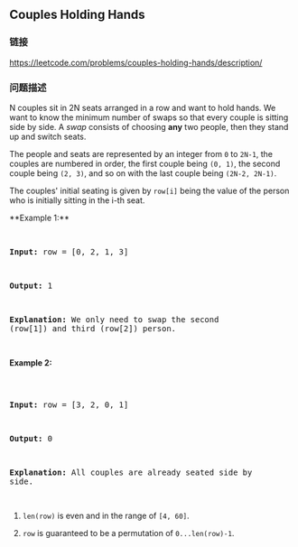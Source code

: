## Couples Holding Hands  
### 链接  
https://leetcode.com/problems/couples-holding-hands/description/  
### 问题描述

N couples sit in 2N seats arranged in a row and want to hold hands.  We want to know the minimum number of swaps so that every couple is sitting side by side.  A *swap* consists of choosing **any** two people, then they stand up and switch seats. 



The people and seats are represented by an integer from `0` to `2N-1`, the couples are numbered in order, the first couple being `(0, 1)`, the second couple being `(2, 3)`, and so on with the last couple being `(2N-2, 2N-1)`.



The couples' initial seating is given by `row[i]` being the value of the person who is initially sitting in the i-th seat.

<p>**Example 1:**<br /><pre>
**Input:** row = [0, 2, 1, 3]
**Output:** 1
**Explanation:** We only need to swap the second (row[1]) and third (row[2]) person.
</pre>

**Example 2:**<br /><pre>
**Input:** row = [3, 2, 0, 1]
**Output:** 0
**Explanation:** All couples are already seated side by side.
</pre>
 
1.  `len(row)` is even and in the range of `[4, 60]`.
1.  `row` is guaranteed to be a permutation of `0...len(row)-1`.
